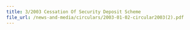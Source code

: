 ```yaml
---
title: 3/2003 Cessation Of Security Deposit Scheme
file_url: /news-and-media/circulars/2003-01-02-circular2003(2).pdf
---
```

